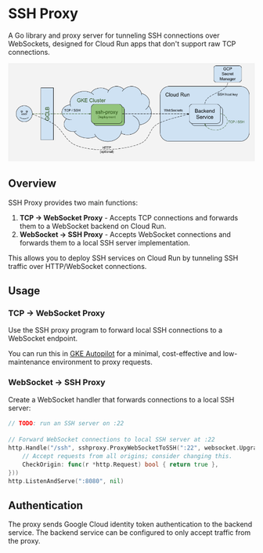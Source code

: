 # SSH Proxy

A Go library and proxy server for tunneling SSH connections over WebSockets, designed for Cloud Run apps that don't support raw TCP connections.

![Architecture Diagram](diagram.png)

## Overview

SSH Proxy provides two main functions:

1. **TCP → WebSocket Proxy** - Accepts TCP connections and forwards them to a WebSocket backend on Cloud Run.
2. **WebSocket → SSH Proxy** - Accepts WebSocket connections and forwards them to a local SSH server implementation.

This allows you to deploy SSH services on Cloud Run by tunneling SSH traffic over HTTP/WebSocket connections.

## Usage

### TCP → WebSocket Proxy

Use the SSH proxy program to forward local SSH connections to a WebSocket endpoint.

You can run this in [GKE Autopilot](https://cloud.google.com/kubernetes-engine/docs/concepts/autopilot-overview) for a minimal, cost-effective and low-maintenance environment to proxy requests.

### WebSocket → SSH Proxy

Create a WebSocket handler that forwards connections to a local SSH server:

```go
// TODO: run an SSH server on :22

// Forward WebSocket connections to local SSH server at :22
http.Handle("/ssh", sshproxy.ProxyWebSocketToSSH(":22", websocket.Upgrader{
    // Accept requests from all origins; consider changing this.
    CheckOrigin: func(r *http.Request) bool { return true },
}))
http.ListenAndServe(":8080", nil)
```

## Authentication

The proxy sends Google Cloud identity token authentication to the backend service. The backend service can be configured to only accept traffic from the proxy.
